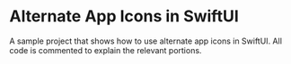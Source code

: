 # Alternate App Icons in SwiftUI
A sample project that shows how to use alternate app icons in SwiftUI. All code is commented to explain the relevant portions.
